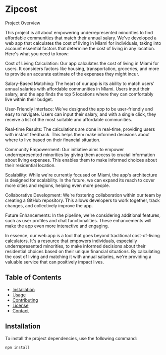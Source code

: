 # Zipcost


Project Overview

This project is all about empowering underrepresented minorities to find affordable communities that match their annual salary. We've developed a web app that calculates the cost of living in Miami for individuals, taking into account essential factors that determine the cost of living in any location. Here's what you need to know:

Cost of Living Calculation: Our app calculates the cost of living in Miami for users. It considers factors like housing, transportation, groceries, and more to provide an accurate estimate of the expenses they might incur.

Salary-Based Matching: The heart of our app is its ability to match users' annual salaries with affordable communities in Miami. 
Users input their salary, and the app finds the top 5 locations where they can comfortably live within their budget.

User-Friendly Interface: We've designed the app to be user-friendly and easy to navigate. Users can input their salary, and with a single click, they receive a list of the most suitable and affordable communities.

Real-time Results: The calculations are done in real-time, providing users with instant feedback. This helps them make informed decisions about where to live based on their financial situation.

Community Empowerment: Our initiative aims to empower underrepresented minorities by giving them access to crucial information about living expenses. This enables them to make informed choices about their residential location.

Scalability: While we're currently focused on Miami, the app's architecture is designed for scalability. In the future, we can expand its reach to cover more cities and regions, helping even more people.

Collaborative Development: We're fostering collaboration within our team by creating a GitHub repository. This allows developers to work together, track changes, and collectively improve the app.

Future Enhancements: In the pipeline, we're considering additional features, such as user profiles and chat functionalities. These enhancements will make the app even more interactive and engaging.

In essence, our web app is a tool that goes beyond traditional cost-of-living calculators. It's a resource that empowers individuals, especially underrepresented minorities, to make informed decisions about their residential choices based on their unique financial situations. By calculating the cost of living and matching it with annual salaries, we're providing a valuable service that can positively impact lives.


## Table of Contents

- [Installation](#installation)
- [Usage](#usage)
- [Contributing](#contributing)
- [License](#license)
- [Contact](#contact)

## Installation

To install the project dependencies, use the following command:

```bash
npm install
